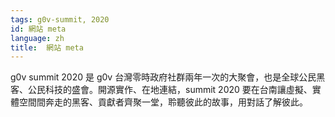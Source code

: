 ```yaml
---
tags: g0v-summit, 2020
id: 網站 meta
language: zh
title:  網站 meta
---
```


g0v summit 2020 是 g0v 台灣零時政府社群兩年一次的大聚會，也是全球公民黑客、公民科技的盛會。開源實作、在地連結，summit 2020 要在台南讓虛擬、實體空間間奔走的黑客、貢獻者齊聚一堂，聆聽彼此的故事，用對話了解彼此。
